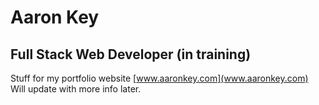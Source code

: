 # Aaron Key
## Full Stack Web Developer (in training)


Stuff for my portfolio website [www.aaronkey.com](www.aaronkey.com)
Will update with more info later.
